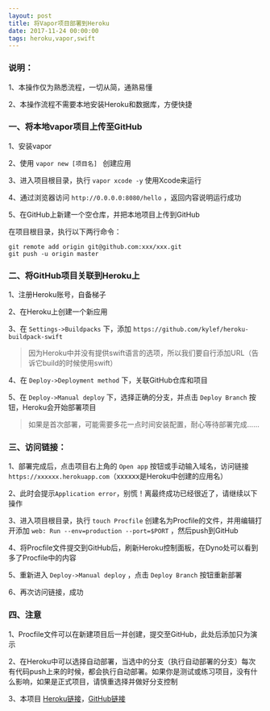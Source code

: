 ```yaml
---
layout: post
title: 将Vapor项目部署到Heroku
date: 2017-11-24 00:00:00
tags: heroku,vapor,swift
---
```


### 说明：

 1、本操作仅为熟悉流程，一切从简，通熟易懂
 
 2、本操作流程不需要本地安装Heroku和数据库，方便快捷
 

### 一、将本地vapor项目上传至GitHub

1、安装vapor

2、使用 `vapor new [项目名] ` 创建应用

3、进入项目根目录，执行 `vapor xcode -y` 使用Xcode来运行

4、通过浏览器访问 `http://0.0.0.0:8080/hello` ，返回内容说明运行成功

5、在GitHub上新建一个空仓库，并把本地项目上传到GitHub

 在项目根目录，执行以下两行命令：
 
```
git remote add origin git@github.com:xxx/xxx.git
git push -u origin master
```

### 二、将GitHub项目关联到Heroku上

1、注册Heroku账号，自备梯子

2、在Heroku上创建一个新应用

3、在 `Settings->Buildpacks` 下，添加 `https://github.com/kylef/heroku-buildpack-swift`

> 因为Heroku中并没有提供swift语言的选项，所以我们要自行添加URL（告诉它build的时候使用swift）

4、在 `Deploy->Deployment method` 下，关联GitHub仓库和项目

5、在 `Deploy->Manual deploy` 下，选择正确的分支，并点击 `Deploy Branch` 按钮，Heroku会开始部署项目

> 如果是首次部署，可能需要多花一点时间安装配置，耐心等待部署完成......

### 三、访问链接：

1、部署完成后，点击项目右上角的 `Open app` 按钮或手动输入域名，访问链接 `https://xxxxxx.herokuapp.com`（xxxxxx是Heroku中创建的应用名）

2、此时会提示`Application error`，别慌！离最终成功已经很近了，请继续以下操作

3、进入项目根目录，执行 `touch Procfile` 创建名为Procfile的文件，并用编辑打开添加 `web: Run --env=production --port=$PORT` ，然后push到GitHub

4、将Procfile文件提交到GitHub后，刷新Heroku控制面板，在Dyno处可以看到多了Procfile中的内容

5、重新进入 `Deploy->Manual deploy` ，点击 `Deploy Branch` 按钮重新部署

6、再次访问链接，成功

### 四、注意

1、Procfile文件可以在新建项目后一并创建，提交至GitHub，此处后添加只为演示

2、在Heroku中可以选择自动部署，当选中的分支（执行自动部署的分支）每次有代码push上来的时候，都会执行自动部署。如果你是测试或练习项目，没有什么影响，如果是正式项目，请慎重选择并做好分支控制

3、本项目 [Heroku链接](https://swift-vapor-heroku.herokuapp.com)，[GitHub链接](https://github.com/YunsChou/HelloVapor)

